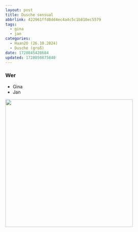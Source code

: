 ```yaml
---
layout: post
title: Dusche sensual
abbrlink: 422961ffd8dd4ec4a4c5c1b810ec5579
tags:
  - gina
  - jan
categories:
  - Haan2O (26.10.2024)
  - Dusche (groß)
date: 1728045428684
updated: 1728050875840
---
```


### Wer

- Gina
- Jan

<img src=":/5946bd9c98144193b5b46eae196f5d81" width="400"/>
